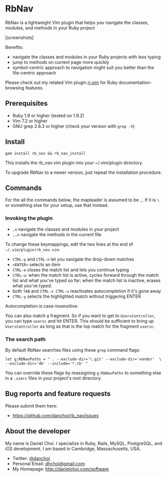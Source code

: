 # RbNav

RbNav is a lightweight Vim plugin that helps you navigate the classes,
modules, and methods in your Ruby project 

[screenshots]

Benefits:

* navigate the classes and modules in your Ruby projects with less typing
* jump to methods on current page more quickly
* symbol-centric approach to navigation might suit you better than the file-centric approach

Please check out my related Vim plugin
[ri.vim](http://danielchoi.com/software/ri_vim.html) for Ruby
documentation-browsing features.

## Prerequisites

* Ruby 1.9 or higher (tested on 1.9.2)
* Vim 7.2 or higher
* GNU grep 2.6.3 or higher (check your version with `grep -V`)

## Install

    gem install rb_nav && rb_nav_install

This installs the rb_nav.vim plugin into your ~/.vim/plugin directory. 

To upgrade RbNav to a newer version, just repeat the installation procedure.


## Commands

For the all the commands below, the mapleader is assumed to be `,`. If it is
`\` or something else for your setup, use that instead.


### Invoking the plugin

* `,n` navigate the classes and modules in your project
* `,,n` navigate the methods in the current file

To change these keymappings, edit the two lines at the end of
`~/.vim/plugin/rb_nav.vim`.

* `CTRL-p` and `CTRL-n` let you navigate the drop-down matches
* `<ENTER>` selects an item
* `CTRL-e` closes the match list and lets you continue typing
* `CTRL-u`: when the match list is active, cycles forward through the match
  list and what you've typed so far; when the match list is inactive, erases
  what you've typed.
* both `TAB` and `CTRL-x CTRL-u` reactivates autocompletion if it's gone away
* `CTRL-y` selects the highlighted match without triggering ENTER

Autocompletion is case-insensitive. 

You can also match a fragment. So if you want to get to `UsersController`, you
can type `usersc` and hit ENTER. This should be sufficient to bring up
`UsersController` as long as that is the top match for the fragment `usersc`.


### The search path

By default RbNav searches files using these `grep` command flags:

    let g:RbNavPaths = " . --exclude-dir='\.git' --exclude-dir='vendor'  \
    --exclude-dir='db' --include='*.rb' "

You can override these flags by reassigning `g:RbNavPaths` to something else in
a `.vimrc` files in your project's root directory.


## Bug reports and feature requests

Please submit them here:

* <https://github.com/danchoi/rb_nav/issues>


## About the developer

My name is Daniel Choi. I specialize in Ruby, Rails, MySQL, PostgreSQL, and iOS
development. I am based in Cambridge, Massachusetts, USA.

* Twitter: [@danchoi][twitter] 
* Personal Email: dhchoi@gmail.com  
* My Homepage: <http://danielchoi.com/software>

[twitter]:http://twitter.com/#!/danchoi


